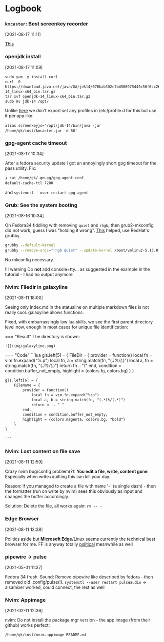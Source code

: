 # Logbook


### `kmcaster`: Best screenkey recorder
[2021-08-17 11:11] 

[This](https://github.com/DaveJarvis/kmcaster/)


### openjdk install
[2021-08-17 11:09] 

```console
sudo yum -y install curl
curl -O https://download.java.net/java/GA/jdk14/076bab302c7b4508975440c56f6cc26a/36/GPL/openjdk-14_linux-x64_bin.tar.gz
tar xvf openjdk-14_linux-x64_bin.tar.gz
sudo mv jdk-14 /opt/
```

Unlike [here](https://computingforgeeks.com/install-oracle-java-openjdk-14-on-centosfedora-linux/)
we don't export set any profiles in /etc/profile.d for this but use it per app like:

`alias screenkeyjs='/opt/jdk-14/bin/java -jar /home/gk/inst/kmcaster.jar -d 60'`


### gpg-agent cache timeout
[2021-08-17 10:34] 

After a fedora security update I got an annoyingly short gpg timeout for the pass utility. Fix:

```bash
❯ cat /home/gk/.gnupg/gpg-agent.conf
default-cache-ttl 7200
```

and `systemctl --user restart gpg-agent`


### Grub: See the system booting
[2021-08-16 10:34] 

On Fedora34 fiddling with removing `quiet` and `rhgb`, then grub2-mkconfig did not work, guess I was
"holding it wrong".
[This](https://docs.fedoraproject.org/en-US/fedora/rawhide/system-administrators-guide/kernel-module-driver-configuration/Working_with_the_GRUB_2_Boot_Loader/) helped, use RedHat's grubby.

```bash
grubby --default-kernel
grubby --remove-args="rhgb quiet" --update-kernel /boot/vmlinuz-5.13.8-200.fc34.x86_64
```

No mkconfig necessary.


!!! warning
    Do **not** add console=tty... as suggested in the example in the tutorial - I had no output
    anymore
    

### Nvim: Filedir in galaxyline
[2021-08-11 18:00] 

Seeing only index.md in the statusline on multiple markdown files is not really cool. galaxyline allows functions:

Fixed, with embarrassingly low lua skills, we see the first parent directory level now, enough in
most cases for unique file identification:

=== "Result"
    The directory is shown:

    ![](img/galaxyline.png)

=== "Code"
    ```lua
    gls.left[5] = {
        FileDir = {
            provider = function()
                local fn = vim.fn.expand("%:p")
                local fn, a = string.match(fn, "(.*)%/(.*)")
                local a, fn = string.match(fn, "(.*)%/(.*)")
                return fn .. "/"
            end,
            condition = condition.buffer_not_empty,
            highlight = {colors.fg, colors.bg}
        }
    }

    gls.left[6] = {
        FileName = {
            provider = function()
                local fn = vim.fn.expand("%:p")
                local a, b = string.match(fn, "(.*)%/(.*)")
                return b .. " "
            end,
            condition = condition.buffer_not_empty,
            highlight = {colors.magenta, colors.bg, "bold"}
        }
    }

    ```



### Nvim: Lost content on file save
[2021-08-11 12:59] 

Crazy nvim bug/config problem(?): **You edit a file, write, content gone**.
Especially when write+quitting this can kill your day.

Reason: If you managed to create a file with name '-' (a single dash) - then the formatter (run on
write by nvim) sees this obviously as input and changes the buffer accordingly.

Solution: Delete the file, all works again: `rm -- -` 


### Edge Browser
[2021-08-11 12:38] 

Politics aside but **Microsoft Edge**/Linux seems currently the technical best browser for me.
FF is anyway totally [political](https://blog.mozilla.org/en/mozilla/we-need-more-than-deplatforming/) meanwhile as well

### pipewire -> pulse
[2021-05-01 11:37] 

Fedora 34 fresh.
Sound: Remove pipewire like described by fedora - then removed old .config/pulse(!). `systemctl --user restart pulseaudio` -> alsamixer worked, could connect, the rest as well

### Nvim: Appimage 
[2021-02-11 12:36] 

nvim: Do not install the package mgr version - the app image (from their github) works perfect:

    /home/gk/inst/nvim.appimage README.md



